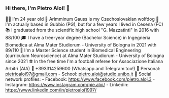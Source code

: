 ### Hi there, I'm Pietro Aloi! 👋

🙋‍♂️ I'm 24 year old
🐺 Arimminum Gauss is my Czechoslovakian wolfdog
📌 I'm actually based in Gubbio (PG), but for a few years I lived in Cesena (FC)
📚 I graduated from the scientific high school "G. Mazzatinti" in 2016 with 88/100
🎓 I have a tree-year degree (Bachelor Science) in Ingegneria Biomedica at Alma Mater Studiorum - University of Bologna in 2021 with 89/110
🧠 I'm a Master Science student in Biomedical Engineering (curriculum Neuroscience) at Alma Mater Studiorum - University of Bologna since 2021
⚽ In the free time I'm a football referee for Associazione Italiana Arbitri (AIA)
📲 +393314259600 (Whatsapp and Telegram too!)
📧 Personal: pietrioaloi97@gmail.com - School: pietro.aloi@studio.unibo.it
👤 Social network profiles:
    - Facebook: https://www.facebook.com/pietro.aloi.3
    - Instagram: https://www.instagram.com/pie.aloi/
    - Linkedin: https://www.linkedin.com/in/pietroaloi1997/
